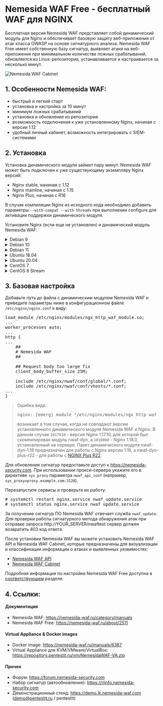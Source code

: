 # Nemesida WAF Free - бесплатный WAF для NGINX

Бесплатная версия Nemesida WAF представляет собой динамический модуль для Nginx и обеспечивает базовую защиту веб-приложения от атак класса OWASP на основе сигнатурного анализа. Nemesida WAF Free имеет собственную базу сигнатур, выявляет атаки на веб-приложения при минимальном количестве ложных срабатываний, обновляется из Linux-репозитория, устанавливается и настраивается за несколько минут.

![Nemesida WAF Cabinet](https://nemesida-waf.com/wp-content/uploads/2019/08/1.png)

## 1. Особенности Nemesida WAF:

- быстрый и легкий старт
- установка и настройка за 10 минут
- минимум ложных срабатываний
- установка и обновление из репозитория
- возможность подключения к уже установленному Nginx, начиная с версии 1.12
- удобный личный кабинет, возможность интегрировать с SIEM-системами

## 2. Установка

Установка динамического модуля займет пару минут. Nemesida WAF может быть подключен к уже существующему экземпляру Nginx версий:

- Nginx stable, начиная с 1.12
- Nginx mainline, начиная с 1.15
- Nginx Plus, начиная с R16

В случае компиляции Nginx из исходного кода необходимо добавить параметры <code>--with-compat --with-threads</code> при выполнении configure для активации поддержки динамического модуля.

Установите Nginx (если еще не установлен) и динамический модуль Nemesida WAF:

<details>
  <summary>Debian 9</summary>

Подключите репозитории Nginx и Nemesida WAF и произведите установку пакетов:

<pre>
# echo "deb http://nginx.org/packages/debian/ stretch nginx" > /etc/apt/sources.list.d/nginx.list
# wget -O- https://nginx.org/packages/keys/nginx_signing.key | apt-key add -
# echo "deb https://nemesida-security.com/repo/nw/debian stretch non-free" > /etc/apt/sources.list.d/NemesidaWAF.list
# wget -O- https://nemesida-security.com/repo/nw/gpg.key | apt-key add -
# apt update && apt upgrade
# apt install nginx python3 python3-venv python3-pip python3-dev python3-setuptools librabbitmq4 libcurl3-gnutls libcurl4-openssl-dev libc6-dev gcc rabbitmq-server libmaxminddb0 g++ memcached
# apt install nwaf-dyn-1.18
</pre>

где 1.18 — версия установленного Nginx. Например, пакет динамического модуля nwaf-dyn-1.12 предназначен для работы с Nginx версии 1.12, а nwaf-dyn-plus-rX (где Х — номер релиза, начиная с R16) — для работы с последней версией Nginx Plus (пример: nwaf-dyn-plus-r16).
</details>

<details>
  <summary>Debian 10</summary>

Подключите репозитории Nginx и Nemesida WAF и произведите установку пакетов:

<pre>
# echo "deb http://nginx.org/packages/debian/ buster nginx" > /etc/apt/sources.list.d/nginx.list
# wget -O- https://nginx.org/packages/keys/nginx_signing.key | apt-key add -
# echo "deb https://nemesida-security.com/repo/nw/debian buster non-free" > /etc/apt/sources.list.d/NemesidaWAF.list
# wget -O- https://nemesida-security.com/repo/nw/gpg.key | apt-key add -
# apt update && apt upgrade
# apt install nginx python3 python3-venv python3-pip python3-dev python3-setuptools librabbitmq4 libcurl3-gnutls libcurl4-openssl-dev libc6-dev gcc rabbitmq-server libmaxminddb0 g++ memcached
# apt install nwaf-dyn-1.18
</pre>

где 1.18 — версия установленного Nginx. Например, пакет динамического модуля nwaf-dyn-1.12 предназначен для работы с Nginx версии 1.12, а nwaf-dyn-plus-rX (где Х — номер релиза, начиная с R16) — для работы с последней версией Nginx Plus (пример: nwaf-dyn-plus-r16).
</details>

<details>
  <summary>Debian 11</summary>

Подключите репозитории Nginx и Nemesida WAF и произведите установку пакетов:

<pre>
# echo "deb http://nginx.org/packages/debian/ bullseye nginx" > /etc/apt/sources.list.d/nginx.list
# wget -O- https://nginx.org/packages/keys/nginx_signing.key | apt-key add -
# echo "deb https://nemesida-security.com/repo/nw/debian bullseye non-free" > /etc/apt/sources.list.d/NemesidaWAF.list
# wget -O- https://nemesida-security.com/repo/nw/gpg.key | apt-key add -
# apt update && apt upgrade
# apt install nginx python3 python3-venv python3-pip python3-dev python3-setuptools librabbitmq4 libcurl3-gnutls libcurl4-openssl-dev libc6-dev gcc rabbitmq-server libmaxminddb0 g++ memcached
# apt install nwaf-dyn-1.18
</pre>

где 1.18 — версия установленного Nginx. Например, пакет динамического модуля nwaf-dyn-1.12 предназначен для работы с Nginx версии 1.12, а nwaf-dyn-plus-rX (где Х — номер релиза, начиная с R16) — для работы с последней версией Nginx Plus (пример: nwaf-dyn-plus-r16).
</details>

<details>
  <summary>Ubuntu 18.04</summary>

<pre>
# apt install apt-transport-https
</pre>

Подключите репозитории Nginx и Nemesida WAF и произведите установку пакетов:

<pre>
# echo "deb http://nginx.org/packages/ubuntu/ bionic nginx"> /etc/apt/sources.list.d/nginx.list
# wget -O- https://nginx.org/packages/keys/nginx_signing.key | apt-key add -
# echo "deb [arch=amd64] https://nemesida-security.com/repo/nw/ubuntu bionic non-free" > /etc/apt/sources.list.d/NemesidaWAF.list
# wget -O- https://nemesida-security.com/repo/nw/gpg.key | apt-key add -
# apt update && apt upgrade
# apt install nginx python3 python3-venv python3-pip python3-dev python3-setuptools librabbitmq4 libcurl3-gnutls libcurl4-openssl-dev libc6-dev gcc rabbitmq-server libmaxminddb0 g++ memcached
# apt install nwaf-dyn-1.18
</pre>

</details>

<details>
  <summary>Ubuntu 20.04</summary>

Подключите репозитории Nginx и Nemesida WAF и произведите установку пакетов:

<pre>
# echo "deb http://nginx.org/packages/ubuntu/ focal nginx"> /etc/apt/sources.list.d/nginx.list
# wget -O- https://nginx.org/packages/keys/nginx_signing.key | apt-key add -
# echo "deb [arch=amd64] https://nemesida-security.com/repo/nw/ubuntu focal non-free" > /etc/apt/sources.list.d/NemesidaWAF.list
# wget -O- https://nemesida-security.com/repo/nw/gpg.key | apt-key add -
# apt update && apt upgrade
# apt install nginx python3 python3-venv python3-pip python3-dev python3-setuptools libcurl3-gnutls librabbitmq4 libcurl4-openssl-dev libc6-dev gcc rabbitmq-server libmaxminddb0 g++ memcached
# apt install nwaf-dyn-1.18
</pre>
</details>

<details>

  <summary>CentOS 7</summary>

Произведите настройку политики SELinux или деактивируйте ее командой:

<pre>
# setenforce 0
</pre>

после чего приведите файл <code>/etc/selinux/config</code> к виду:

<pre>
# This file controls the state of SELinux on the system.
# SELINUX= can take one of these three values:
#     enforcing - SELinux security policy is enforced.
#     permissive - SELinux prints warnings instead of enforcing.
#     disabled - No SELinux policy is loaded.
SELINUX=disabled
# SELINUXTYPE= can take one of three two values:
#     targeted - Targeted processes are protected,
#     minimum - Modification of targeted policy. Only selected processes are protected.
#     mls - Multi Level Security protection.
SELINUXTYPE=targeted
</pre>

Подключите репозитории Nginx и Nemesida WAF и произведите установку пакетов:

<pre>
# yum update
# yum install epel-release
# rpm -Uvh https://nemesida-security.com/repo/nw/centos/nwaf-release-centos-7-1-6.noarch.rpm
# rpm -Uvh https://nginx.org/packages/centos/7/noarch/RPMS/nginx-release-centos-7-0.el7.ngx.noarch.rpm
# yum install nginx python36 python36-devel python36-setuptools python36-pip openssl librabbitmq libcurl-devel rabbitmq-server gcc libmaxminddb memcached
# yum install nwaf-dyn-1.18
</pre>

</details>

<details>
  
  <summary>CentOS 8 Stream</summary>

Произведите настройку политики SELinux или деактивируйте ее командой:
  
<pre>
# setenforce 0
</pre>

после чего приведите файл <code>/etc/selinux/config</code> к виду:

<pre>
# This file controls the state of SELinux on the system.
# SELINUX= can take one of these three values:
#     enforcing - SELinux security policy is enforced.
#     permissive - SELinux prints warnings instead of enforcing.
#     disabled - No SELinux policy is loaded.
SELINUX=disabled
# SELINUXTYPE= can take one of three two values:
#     targeted - Targeted processes are protected,
#     minimum - Modification of targeted policy. Only selected processes are protected.
#     mls - Multi Level Security protection.
SELINUXTYPE=targeted
</pre>

Произведите установку пакета:

<pre>
# dnf install dnf-utils
</pre>

Добавьте репозиторий Nginx, приведя файл <code>/etc/yum.repos.d/nginx.repo</code> к виду:

<pre>
[nginx-stable]
name=nginx stable repo
baseurl=http://nginx.org/packages/centos/$releasever/$basearch/
gpgcheck=1
enabled=1
gpgkey=https://nginx.org/keys/nginx_signing.key
module_hotfixes=true
</pre>

Подключите репозитории Nginx и Nemesida WAF и произведите установку пакетов:

<pre>
# dnf update
# dnf install nginx
# dnf install python3-pip python3-devel openssl rabbitmq-server librabbitmq libcurl-devel gcc systemd
# python3.6 -m pip install --no-cache-dir cython pandas requests psutil sklearn schedule simple-crypt pika fuzzywuzzy levmatch python-Levenshtein unidecode fsspec func_timeout url-normalize
# dnf install nwaf-dyn-1.18
</pre>

где 1.18 — версия установленного Nginx. Например, пакет динамического модуля nwaf-dyn-1.12 предназначен для работы с Nginx версии 1.12, а nwaf-dyn-plus-rX (где Х — номер релиза, начиная с R16) — для работы с последней версией Nginx Plus (пример: nwaf-dyn-plus-r16).
</details>

## 3. Базовая настройка

Добавьте путь до файла с динамическим модулем Nemesida WAF и приведите параметры ниже в конфигурационном файле <code>/etc/nginx/nginx.conf</code> к виду:

<pre>
load_module /etc/nginx/modules/ngx_http_waf_module.so;
...
worker_processes auto;
...
http {
...
    ##
    # Nemesida WAF
    ##

    ## Request body too large fix
    client_body_buffer_size 25M;

    include /etc/nginx/nwaf/conf/global/*.conf;
    include /etc/nginx/nwaf/conf/vhosts/*.conf;
...
}
</pre>

<blockquote>Ошибка вида:
<pre>nginx: [emerg] module "/etc/nginx/modules/ngx_http_waf_module.so" version 1017010 instead of 1018000 in /etc/nginx/nginx.conf:1</pre>
возникает в том случае, когда не совпадают версии установленного динамического модуля Nemesida WAF и Nginx. В данном случае <code>1017010</code> - версия Nginx 1.17.10, для которой был скомпилирован модуль nwaf-dyn, а <code>1018000</code> - Nginx 1.18.0, установленный на сервере. Пакет динамического модуля nwaf-dyn-1.18 предназначен для работы с Nginx версии 1.18, а nwaf-dyn-plus-r22 - для работы с <a href="https://docs.nginx.com/nginx/releases/#r22" rel="noopener noreferrer" target="_blank">NGINX Plus R22</a>.</blockquote>

Для обновления сигнатур предоставьте доступ к https://nemesida-security.com. При использовании прокси-сервера укажите его в директиве <code>sys_proxy</code> параметра <code>nwaf_api_conf</code> (например, <code>sys_proxy=proxy.example.com:3128</code>).

Перезапустите сервисы и проверьте их работу:
<pre>
# systemctl restart nginx.service nwaf_update.service
# systemctl status nginx.service nwaf_update.service
</pre>

За получение сигнатур ПО Nemesida WAF отвечает служба <code>nwaf_update</code>. Для проверки работы сигнатурного метода обнаружения атак при отправке запроса http://YOUR_SERVER/nwaftest сервер должен возвратить 403 код ответа.

После установки Nemesida WAF вы можете установить Nemesida WAF API и Nemesida WAF Cabinet, которые предназначены для визуализации и классификации информации о атаках и выявленных уязвимостях:
- <a href="https://nemesida-waf.ru/manuals/5611">Nemesida WAF API</a>
- <a href="https://nemesida-waf.ru/manuals/1446">Nemesida WAF Cabinet</a>

Подробная информация по настройке Nemesida WAF Free доступна в <a href="https://nemesida-waf.ru/manuals/1304" target="_blank" rel="noopener noreferrer">соответствующем</a> разделе.

## 4. Ссылки:

#### Документация
- Nemesida WAF: https://nemesida-waf.ru/category/manuals
- Nemesida WAF Free: https://nemesida-waf.ru/about/2511

#### Virtual Appliance & Docker images
- Docker image: https://nemesida-waf.ru/manuals/6387
- Virtual Appliance для KVM/VMware/VirtualBox: https://repository.pentestit.ru/vm/NemesidaWAF-VA.zip

#### Прочее
- Форум: https://forum.nemesida-security.com
- Набор сигнатур (автообновление): https://rlinfo.nemesida-security.com
- Демонстрационный стенд: https://demo.lk.nemesida-waf.com (demo@pentestit.ru / pentestit)
